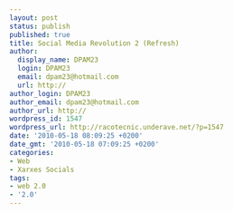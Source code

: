 ```yaml
---
layout: post
status: publish
published: true
title: Social Media Revolution 2 (Refresh)
author:
  display_name: DPAM23
  login: DPAM23
  email: dpam23@hotmail.com
  url: http://
author_login: DPAM23
author_email: dpam23@hotmail.com
author_url: http://
wordpress_id: 1547
wordpress_url: http://racotecnic.underave.net/?p=1547
date: '2010-05-18 08:09:25 +0200'
date_gmt: '2010-05-18 07:09:25 +0200'
categories:
- Web
- Xarxes Socials
tags:
- web 2.0
- '2.0'
---
```


<object classid="clsid:d27cdb6e-ae6d-11cf-96b8-444553540000" width="600" height="345" codebase="http://download.macromedia.com/pub/shockwave/cabs/flash/swflash.cab#version=6,0,40,0">



<embed type="application/x-shockwave-flash" width="600" height="345" src="http://www.youtube.com/v/lFZ0z5Fm-Ng&amp;hl=en_US&amp;fs=1&amp;" allowscriptaccess="always" allowfullscreen="true"></embed></object>
